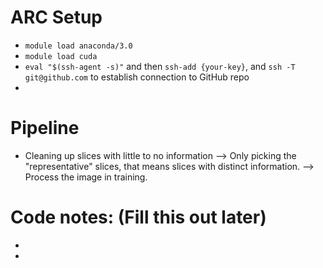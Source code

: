 # ARC Setup
- `module load anaconda/3.0`
- `module load cuda`
- `eval "$(ssh-agent -s)"` and then `ssh-add {your-key}`, and `ssh -T git@github.com` to establish connection to GitHub repo
- 

# Pipeline
- Cleaning up slices with little to no information --> Only picking the "representative" slices, that means slices with distinct information. --> Process the image in training.

# Code notes: (Fill this out later)
-
-